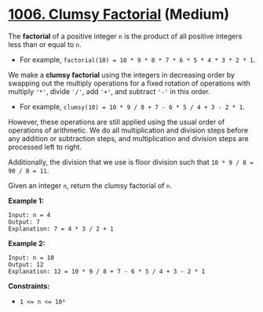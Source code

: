 # [1006. Clumsy Factorial][link] (Medium)

[link]: https://leetcode.com/problems/clumsy-factorial/

The **factorial** of a positive integer `n` is the product of all positive integers less than or
equal to `n`.

- For example, `factorial(10) = 10 * 9 * 8 * 7 * 6 * 5 * 4 * 3 * 2 * 1`.

We make a **clumsy factorial** using the integers in decreasing order by swapping out the multiply
operations for a fixed rotation of operations with multiply `'*'`, divide `'/'`, add `'+'`, and
subtract `'-'` in this order.

- For example, `clumsy(10) = 10 * 9 / 8 + 7 - 6 * 5 / 4 + 3 - 2 * 1`.

However, these operations are still applied using the usual order of operations of arithmetic. We do
all multiplication and division steps before any addition or subtraction steps, and multiplication
and division steps are processed left to right.

Additionally, the division that we use is floor division such that `10 * 9 / 8 = 90 / 8 = 11`.

Given an integer `n`, return the clumsy factorial of  `n`.

**Example 1:**

```
Input: n = 4
Output: 7
Explanation: 7 = 4 * 3 / 2 + 1
```

**Example 2:**

```
Input: n = 10
Output: 12
Explanation: 12 = 10 * 9 / 8 + 7 - 6 * 5 / 4 + 3 - 2 * 1
```

**Constraints:**

- `1 <= n <= 10⁴`
